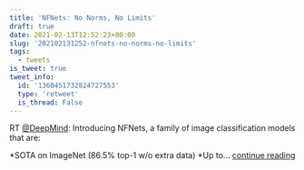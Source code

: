```yaml
---
title: 'NFNets: No Norms, No Limits'
draft: true
date: 2021-02-13T12:52:23+00:00
slug: '202102131252-nfnets-no-norms-no-limits'
tags:
  - tweets
is_tweet: true
tweet_info:
  id: '1360451732824727553'
  type: 'retweet'
  is_thread: False
---
```




RT [@DeepMind](https://x.com/DeepMind): Introducing NFNets, a family of image classification models that are:

*SOTA on ImageNet (86.5% top-1 w/o extra data)
*Up to… [continue reading](https://x.com/sytelus/status/1360451732824727553)
